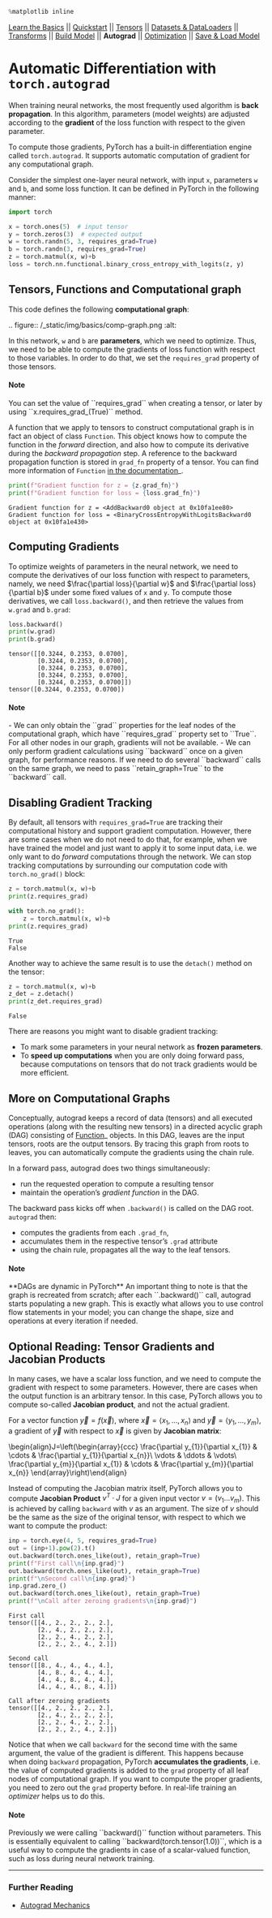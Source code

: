 ```python
%matplotlib inline
```


[Learn the Basics](intro.html) ||
[Quickstart](quickstart_tutorial.html) ||
[Tensors](tensorqs_tutorial.html) ||
[Datasets & DataLoaders](data_tutorial.html) ||
[Transforms](transforms_tutorial.html) ||
[Build Model](buildmodel_tutorial.html) ||
**Autograd** ||
[Optimization](optimization_tutorial.html) ||
[Save & Load Model](saveloadrun_tutorial.html)

# Automatic Differentiation with ``torch.autograd``

When training neural networks, the most frequently used algorithm is
**back propagation**. In this algorithm, parameters (model weights) are
adjusted according to the **gradient** of the loss function with respect
to the given parameter.

To compute those gradients, PyTorch has a built-in differentiation engine
called ``torch.autograd``. It supports automatic computation of gradient for any
computational graph.

Consider the simplest one-layer neural network, with input ``x``,
parameters ``w`` and ``b``, and some loss function. It can be defined in
PyTorch in the following manner:



```python
import torch

x = torch.ones(5)  # input tensor
y = torch.zeros(3)  # expected output
w = torch.randn(5, 3, requires_grad=True)
b = torch.randn(3, requires_grad=True)
z = torch.matmul(x, w)+b
loss = torch.nn.functional.binary_cross_entropy_with_logits(z, y)
```

## Tensors, Functions and Computational graph

This code defines the following **computational graph**:

.. figure:: /_static/img/basics/comp-graph.png
   :alt:

In this network, ``w`` and ``b`` are **parameters**, which we need to
optimize. Thus, we need to be able to compute the gradients of loss
function with respect to those variables. In order to do that, we set
the ``requires_grad`` property of those tensors.



<div class="alert alert-info"><h4>Note</h4><p>You can set the value of ``requires_grad`` when creating a
          tensor, or later by using ``x.requires_grad_(True)`` method.</p></div>



A function that we apply to tensors to construct computational graph is
in fact an object of class ``Function``. This object knows how to
compute the function in the *forward* direction, and also how to compute
its derivative during the *backward propagation* step. A reference to
the backward propagation function is stored in ``grad_fn`` property of a
tensor. You can find more information of ``Function`` [in the
documentation](https://pytorch.org/docs/stable/autograd.html#function)_.





```python
print(f"Gradient function for z = {z.grad_fn}")
print(f"Gradient function for loss = {loss.grad_fn}")
```

    Gradient function for z = <AddBackward0 object at 0x10fa1ee80>
    Gradient function for loss = <BinaryCrossEntropyWithLogitsBackward0 object at 0x10fa1e430>


## Computing Gradients

To optimize weights of parameters in the neural network, we need to
compute the derivatives of our loss function with respect to parameters,
namely, we need $\frac{\partial loss}{\partial w}$ and
$\frac{\partial loss}{\partial b}$ under some fixed values of
``x`` and ``y``. To compute those derivatives, we call
``loss.backward()``, and then retrieve the values from ``w.grad`` and
``b.grad``:





```python
loss.backward()
print(w.grad)
print(b.grad)
```

    tensor([[0.3244, 0.2353, 0.0700],
            [0.3244, 0.2353, 0.0700],
            [0.3244, 0.2353, 0.0700],
            [0.3244, 0.2353, 0.0700],
            [0.3244, 0.2353, 0.0700]])
    tensor([0.3244, 0.2353, 0.0700])


<div class="alert alert-info"><h4>Note</h4><p>- We can only obtain the ``grad`` properties for the leaf
    nodes of the computational graph, which have ``requires_grad`` property
    set to ``True``. For all other nodes in our graph, gradients will not be
    available.
  - We can only perform gradient calculations using
    ``backward`` once on a given graph, for performance reasons. If we need
    to do several ``backward`` calls on the same graph, we need to pass
    ``retain_graph=True`` to the ``backward`` call.</p></div>




## Disabling Gradient Tracking

By default, all tensors with ``requires_grad=True`` are tracking their
computational history and support gradient computation. However, there
are some cases when we do not need to do that, for example, when we have
trained the model and just want to apply it to some input data, i.e. we
only want to do *forward* computations through the network. We can stop
tracking computations by surrounding our computation code with
``torch.no_grad()`` block:





```python
z = torch.matmul(x, w)+b
print(z.requires_grad)

with torch.no_grad():
    z = torch.matmul(x, w)+b
print(z.requires_grad)
```

    True
    False


Another way to achieve the same result is to use the ``detach()`` method
on the tensor:





```python
z = torch.matmul(x, w)+b
z_det = z.detach()
print(z_det.requires_grad)
```

    False


There are reasons you might want to disable gradient tracking:
  - To mark some parameters in your neural network as **frozen parameters**.
  - To **speed up computations** when you are only doing forward pass, because computations on tensors that do
    not track gradients would be more efficient.



## More on Computational Graphs
Conceptually, autograd keeps a record of data (tensors) and all executed
operations (along with the resulting new tensors) in a directed acyclic
graph (DAG) consisting of
[Function](https://pytorch.org/docs/stable/autograd.html#torch.autograd.Function)_
objects. In this DAG, leaves are the input tensors, roots are the output
tensors. By tracing this graph from roots to leaves, you can
automatically compute the gradients using the chain rule.

In a forward pass, autograd does two things simultaneously:

- run the requested operation to compute a resulting tensor
- maintain the operation’s *gradient function* in the DAG.

The backward pass kicks off when ``.backward()`` is called on the DAG
root. ``autograd`` then:

- computes the gradients from each ``.grad_fn``,
- accumulates them in the respective tensor’s ``.grad`` attribute
- using the chain rule, propagates all the way to the leaf tensors.

<div class="alert alert-info"><h4>Note</h4><p>**DAGs are dynamic in PyTorch**
  An important thing to note is that the graph is recreated from scratch; after each
  ``.backward()`` call, autograd starts populating a new graph. This is
  exactly what allows you to use control flow statements in your model;
  you can change the shape, size and operations at every iteration if
  needed.</p></div>



## Optional Reading: Tensor Gradients and Jacobian Products

In many cases, we have a scalar loss function, and we need to compute
the gradient with respect to some parameters. However, there are cases
when the output function is an arbitrary tensor. In this case, PyTorch
allows you to compute so-called **Jacobian product**, and not the actual
gradient.

For a vector function $\vec{y}=f(\vec{x})$, where
$\vec{x}=\langle x_1,\dots,x_n\rangle$ and
$\vec{y}=\langle y_1,\dots,y_m\rangle$, a gradient of
$\vec{y}$ with respect to $\vec{x}$ is given by **Jacobian
matrix**:

\begin{align}J=\left(\begin{array}{ccc}
      \frac{\partial y_{1}}{\partial x_{1}} & \cdots & \frac{\partial y_{1}}{\partial x_{n}}\\
      \vdots & \ddots & \vdots\\
      \frac{\partial y_{m}}{\partial x_{1}} & \cdots & \frac{\partial y_{m}}{\partial x_{n}}
      \end{array}\right)\end{align}

Instead of computing the Jacobian matrix itself, PyTorch allows you to
compute **Jacobian Product** $v^T\cdot J$ for a given input vector
$v=(v_1 \dots v_m)$. This is achieved by calling ``backward`` with
$v$ as an argument. The size of $v$ should be the same as
the size of the original tensor, with respect to which we want to
compute the product:





```python
inp = torch.eye(4, 5, requires_grad=True)
out = (inp+1).pow(2).t()
out.backward(torch.ones_like(out), retain_graph=True)
print(f"First call\n{inp.grad}")
out.backward(torch.ones_like(out), retain_graph=True)
print(f"\nSecond call\n{inp.grad}")
inp.grad.zero_()
out.backward(torch.ones_like(out), retain_graph=True)
print(f"\nCall after zeroing gradients\n{inp.grad}")
```

    First call
    tensor([[4., 2., 2., 2., 2.],
            [2., 4., 2., 2., 2.],
            [2., 2., 4., 2., 2.],
            [2., 2., 2., 4., 2.]])
    
    Second call
    tensor([[8., 4., 4., 4., 4.],
            [4., 8., 4., 4., 4.],
            [4., 4., 8., 4., 4.],
            [4., 4., 4., 8., 4.]])
    
    Call after zeroing gradients
    tensor([[4., 2., 2., 2., 2.],
            [2., 4., 2., 2., 2.],
            [2., 2., 4., 2., 2.],
            [2., 2., 2., 4., 2.]])


Notice that when we call ``backward`` for the second time with the same
argument, the value of the gradient is different. This happens because
when doing ``backward`` propagation, PyTorch **accumulates the
gradients**, i.e. the value of computed gradients is added to the
``grad`` property of all leaf nodes of computational graph. If you want
to compute the proper gradients, you need to zero out the ``grad``
property before. In real-life training an *optimizer* helps us to do
this.



<div class="alert alert-info"><h4>Note</h4><p>Previously we were calling ``backward()`` function without
          parameters. This is essentially equivalent to calling
          ``backward(torch.tensor(1.0))``, which is a useful way to compute the
          gradients in case of a scalar-valued function, such as loss during
          neural network training.</p></div>




--------------




### Further Reading
- [Autograd Mechanics](https://pytorch.org/docs/stable/notes/autograd.html)


